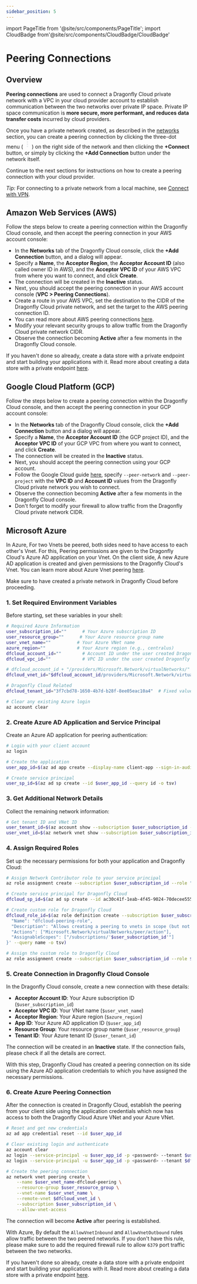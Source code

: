 ```yaml
---
sidebar_position: 5
---
```


import PageTitle from '@site/src/components/PageTitle';
import CloudBadge from'@site/src/components/CloudBadge/CloudBadge'

# Peering Connections
<CloudBadge/>
<PageTitle title="Peering Connections | Dragonfly Cloud" />

## Overview



**Peering connections** are used to connect a Dragonfly Cloud private network with a VPC in your
cloud provider account to establish communication between the two networks over private IP space.
Private IP space communication is **more secure, more performant,
and reduces data transfer costs** incurred by cloud providers.

Once you have a private network created, as described in the [networks](./networks) section,
you can create a peering connection by clicking the three-dot
menu (<svg xmlns="http://www.w3.org/2000/svg" height="24px" viewBox="0 -960 960 960" width="24px" fill="#e8eaed"><path d="M480-160q-33 0-56.5-23.5T400-240q0-33 23.5-56.5T480-320q33 0 56.5 23.5T560-240q0 33-23.5 56.5T480-160Zm0-240q-33 0-56.5-23.5T400-480q0-33 23.5-56.5T480-560q33 0 56.5 23.5T560-480q0 33-23.5 56.5T480-400Zm0-240q-33 0-56.5-23.5T400-720q0-33 23.5-56.5T480-800q33 0 56.5 23.5T560-720q0 33-23.5 56.5T480-640Z"/></svg>)
on the right side of the network and then clicking the **+Connect** button,
or simply by clicking the **+Add Connection** button under the network itself.

Continue to the next sections for instructions on how to create a peering connection with your cloud provider.

*Tip:* For connecting to a private network from a local machine, see [Connect with VPN](./connect/vpn).

## Amazon Web Services (AWS)

Follow the steps below to create a peering connection within the Dragonfly Cloud console,
and then accept the peering connection in your AWS account console:

- In the **Networks** tab of the Dragonfly Cloud console, click the **+Add Connection** button,
  and a dialog will appear.
- Specify a **Name**, the **Acceptor Region**, the **Acceptor Account ID** (also called owner ID in AWS),
  and the **Acceptor VPC ID** of your AWS VPC from where you want to connect, and click **Create**.
- The connection will be created in the **Inactive** status.
- Next, you should accept the peering connection in your AWS account console (**VPC > Peering Connections**).
- Create a route in your AWS VPC, set the destination to the CIDR of the Dragonfly Cloud private network,
  and set the target to the AWS peering connection ID.
- You can read more about AWS peering
  connections [here](https://docs.aws.amazon.com/vpc/latest/peering/create-vpc-peering-connection.html).
- Modify your relevant security groups to allow traffic from the Dragonfly Cloud private network CIDR.
- Observe the connection becoming **Active** after a few moments in the Dragonfly Cloud console.

If you haven't done so already, create a data store with a private endpoint and start building your applications with
it. Read more about creating a data store with a private endpoint [here](./datastores#private-endpoint).

## Google Cloud Platform (GCP)

Follow the steps below to create a peering connection within the Dragonfly Cloud console,
and then accept the peering connection in your GCP account console:

- In the **Networks** tab of the Dragonfly Cloud console, click the **+Add Connection** button
  and a dialog will appear.
- Specify a **Name**, the **Acceptor Account ID** (the GCP project ID),
  and the **Acceptor VPC ID** of your GCP VPC from where you want to connect, and click **Create**.
- The connection will be created in the **Inactive** status.
- Next, you should accept the peering connection using your GCP account.
- Follow the Google Cloud guide [here](https://cloud.google.com/sdk/gcloud/reference/compute/networks/peerings/create),
  specify `--peer-network` and `--peer-project` with the **VPC ID** and **Account ID** values from the Dragonfly Cloud
  private network you wish to connect.
- Observe the connection becoming **Active** after a few moments in the Dragonfly Cloud console.
- Don't forget to modify your firewall to allow traffic from the Dragonfly Cloud private network CIDR.

## Microsoft Azure

In Azure, For two Vnets be peered, both sides need to have access to each other's Vnet. For this, Peering permissions are given to the Dragonfly Cloud's Azure AD application on your Vnet. On the client side, A new Azure AD application is created and given permissions to the Dragonfly Cloud's Vnet. You can learn more about Azure Vnet peering [here](https://docs.microsoft.com/en-us/azure/virtual-network/virtual-network-peering-overview).

Make sure to have created a private network in Dragonfly Cloud before proceeding.

### 1. Set Required Environment Variables

Before starting, set these variables in your shell:

```bash
# Required Azure Information
user_subscription_id=""      # Your Azure subscription ID
user_resource_group=""      # Your Azure resource group name
user_vnet_name=""          # Your Azure VNet name
azure_region=""            # Your Azure region (e.g., centralus)
dfcloud_account_id=""        # Account ID under the user created Dragonfly Cloud network
dfcloud_vpc_id=""            # VPC ID under the user created Dragonfly Cloud network

# dfcloud_account_id + "/providers/Microsoft.Network/virtualNetworks/" + dfcloud_vpc_id
dfcloud_vnet_id="$dfcloud_account_id/providers/Microsoft.Network/virtualNetworks/$dfcloud_vpc_id"

# Dragonfly Cloud Related
dfcloud_tenant_id="3f7cbd78-1650-4b7d-b28f-8ee05eac10a4"  # Fixed value

# Clear any existing Azure login
az account clear
```

### 2. Create Azure AD Application and Service Principal

Create an Azure AD application for peering authentication:

```bash
# Login with your client account
az login

# Create the application
user_app_id=$(az ad app create --display-name client-app --sign-in-audience AzureADMultipleOrgs --key-type Password --query appId -o tsv)

# Create service principal
user_sp_id=$(az ad sp create --id $user_app_id --query id -o tsv)
```

### 3. Get Additional Network Details

Collect the remaining network information:

```bash
# Get tenant ID and VNet ID
user_tenant_id=$(az account show --subscription $user_subscription_id --query tenantId -o tsv)
user_vnet_id=$(az network vnet show --subscription $user_subscription_id --name $user_vnet_name --resource-group $user_resource_group --query id -o tsv)
```

### 4. Assign Required Roles

Set up the necessary permissions for both your application and Dragonfly Cloud:

```bash
# Assign Network Contributor role to your service principal
az role assignment create --subscription $user_subscription_id --role "Network Contributor" --assignee-object-id $user_sp_id --scope $user_vnet_id

# Create service principal for Dragonfly Cloud
dfcloud_sp_id=$(az ad sp create --id ac30c41f-1eab-4f45-9024-70decee5559d --query id -o tsv)

# Create custom role for Dragonfly Cloud
dfcloud_role_id=$(az role definition create --subscription $user_subscription_id --role-definition '{
  "Name": "dfcloud-peering-role",
  "Description": "Allows creating a peering to vnets in scope (but not from)",
  "Actions": ["Microsoft.Network/virtualNetworks/peer/action"],
  "AssignableScopes": ["/subscriptions/'$user_subscription_id'"]
}' --query name -o tsv)

# Assign the custom role to Dragonfly Cloud
az role assignment create --subscription $user_subscription_id --role $dfcloud_role_id --assignee-object-id $dfcloud_sp_id --scope $user_vnet_id
```

### 5. Create Connection in Dragonfly Cloud Console

In the Dragonfly Cloud console, create a new connection with these details:

- **Acceptor Account ID**: Your Azure subscription ID (`$user_subscription_id`)
- **Acceptor VPC ID**: Your VNet name (`$user_vnet_name`)
- **Acceptor Region**: Your Azure region (`$azure_region`)
- **App ID**: Your Azure AD application ID (`$user_app_id`)
- **Resource Group**: Your resource group name (`$user_resource_group`)
- **Tenant ID**: Your Azure tenant ID (`$user_tenant_id`)

The connection will be created in an **Inactive** state. If the connection fails, please check if all the details are correct.

With this step, Dragonfly Cloud has created a peering connection on its side using the Azure AD application credentials to which you have assigned the necessary permissions.

### 6. Create Azure Peering Connection

After the connection is created in Dragonfly Cloud, establish the peering from your client side using the application credentials which now
has access to both the Dragonfly Cloud Azure VNet and your Azure VNet.

```bash
# Reset and get new credentials
az ad app credential reset --id $user_app_id

# Clear existing login and authenticate
az account clear
az login --service-principal -u $user_app_id -p <password> --tenant $user_tenant_id
az login --service-principal -u $user_app_id -p <password> --tenant $dfcloud_tenant_id

# Create the peering connection
az network vnet peering create \
    --name $user_vnet_name-dfcloud-peering \
    --resource-group $user_resource_group \
    --vnet-name $user_vnet_name \
    --remote-vnet $dfcloud_vnet_id \
    --subscription $user_subscription_id \
    --allow-vnet-access
```

The connection will become **Active** after peering is established.

With Azure, By default the `AllowVnetInbound` and `AllowVnetOutbound` rules allow traffic between the two peered networks. If you don't have this rule, please make sure to
add the required firewall rule to allow `6379` port traffic between the two networks.


If you haven't done so already, create a data store with a private endpoint and start building your applications with
it. Read more about creating a data store with a private endpoint [here](./datastores#private-endpoint).
